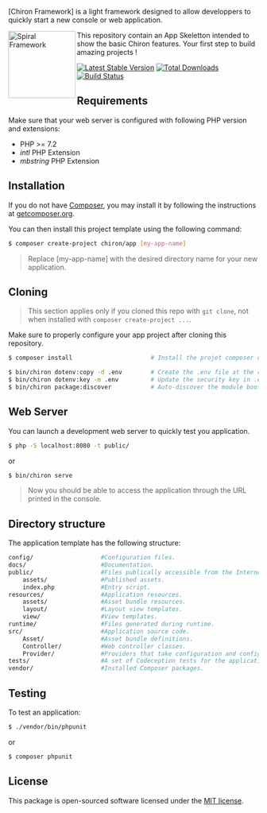 [Chiron Framework] is a light framework designed to allow developpers to quickly start a new console or web application.

<img src="https://user-images.githubusercontent.com/796136/67560465-9d827780-f723-11e9-91ac-9b2fafb027f2.png" height="135px" alt="Spiral Framework" align="left"/>

This repository contain an App Skeletton intended to show the basic Chiron features. Your first step to build amazing projects !

[![Latest Stable Version](https://poser.pugx.org/yiisoft/yii-demo/v/stable.png)](https://packagist.org/packages/yiisoft/yii-demo)
[![Total Downloads](https://poser.pugx.org/yiisoft/yii-demo/downloads.png)](https://packagist.org/packages/yiisoft/yii-demo)
[![Build Status](https://travis-ci.com/yiisoft/yii-demo.svg?branch=master)](https://travis-ci.com/yiisoft/yii-demo)

## Requirements

Make sure that your web server is configured with following PHP version and extensions:
* PHP >= 7.2
* *intl* PHP Extension
* *mbstring* PHP Extension

## Installation

If you do not have [Composer](http://getcomposer.org/), you may install it by following the instructions at [getcomposer.org](http://getcomposer.org/doc/00-intro.md).

You can then install this project template using the following command:

```bash
$ composer create-project chiron/app [my-app-name]
```
>Replace [my-app-name] with the desired directory name for your new application.

## Cloning

>This section applies only if you cloned this repo with `git clone`, not when installed with `composer create-project ...`.

Make sure to properly configure your app project after cloning this repository.

```bash
$ composer install                      # Install the projet composer dependencies

$ bin/chiron dotenv:copy -d .env        # Create the .env file at the root path
$ bin/chiron dotenv:key -m .env         # Update the security key in .env file
$ bin/chiron package:discover           # Auto-discover the module bootloaders
```

## Web Server

You can launch a development web server to quickly test you application.

```bash
$ php -S localhost:8080 -t public/
```
or
```bash
$ bin/chiron serve
```
>Now you should be able to access the application through the URL printed in the console.

## Directory structure

The application template has the following structure:

```bash
config/                   #Configuration files.
docs/                     #Documentation.
public/                   #Files publically accessible from the Internet.
    assets/               #Published assets.
    index.php             #Entry script.
resources/                #Application resources.
    assets/               #Asset bundle resources.
    layout/               #Layout view templates.
    view/                 #View templates.
runtime/                  #Files generated during runtime.
src/                      #Application source code.
    Asset/                #Asset bundle definitions.
    Controller/           #Web controller classes.
    Provider/             #Providers that take configuration and configure services.
tests/                    #A set of Codeception tests for the application.
vendor/                   #Installed Composer packages.
```

## Testing

To test an application:

```bash
$ ./vendor/bin/phpunit
```
or
```bash
$ composer phpunit
```

## License

This package is open-sourced software licensed under the [MIT license](https://opensource.org/licenses/MIT).
